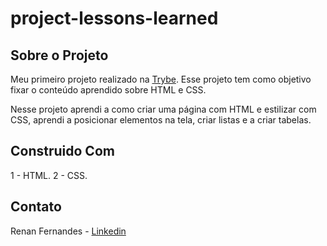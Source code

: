 # project-lessons-learned

## Sobre o Projeto

Meu primeiro projeto realizado na [Trybe](https://github.com/tryber). Esse projeto tem como objetivo fixar o conteúdo aprendido sobre HTML e CSS.

Nesse projeto aprendi a como criar uma página com HTML e estilizar com CSS, aprendi a posicionar elementos na tela, criar listas e a criar tabelas.

## Construido Com
1 - HTML.
2 - CSS.

## Contato

Renan Fernandes - [Linkedin](https://www.linkedin.com/in/orenanfernandes/)
